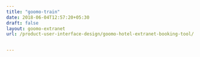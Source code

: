 ```yaml
---
title: "goomo-train"
date: 2018-06-04T12:57:20+05:30
draft: false
layout: goomo-extranet
url: /product-user-interface-design/goomo-hotel-extranet-booking-tool/


---
```

